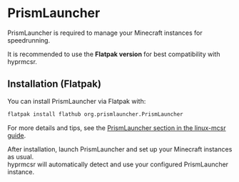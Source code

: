 # PrismLauncher

PrismLauncher is required to manage your Minecraft instances for speedrunning.

It is recommended to use the **Flatpak version** for best compatibility with hyprmcsr.

## Installation (Flatpak)

You can install PrismLauncher via Flatpak with:

```bash
flatpak install flathub org.prismlauncher.PrismLauncher
```

For more details and tips, see the [PrismLauncher section in the linux-mcsr guide](https://its-saanvi.github.io/linux-mcsr/minecraft/mmc.html).

After installation, launch PrismLauncher and set up your Minecraft instances as usual.  
hyprmcsr will automatically detect and use your configured PrismLauncher instance.
